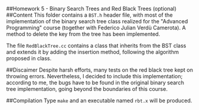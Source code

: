 ##Homework 5 - Binary Search Trees and Red Black Trees (optional)
##Content
This folder contains a `BST.h` header file, with most of the implementation of the binary search tree class realized for the "Advanced Programming" course (together with Federico Julian Verdù Camerota). A method to delete the key from the tree has been implemented.

The file `RedBlackTree.cc` contains a class that inherits from the BST class and extends it by adding the insertion method, following the algorithm proposed in class.

##Discaimer
Despite harsh efforts, many tests on the red black tree kept on throwing errors. Nevertheless, I decided to include this implementation; according to me, the bugs have to be found in the original binary search tree implementation, going beyond the boundaries of this course.

##Compilation
Type `make` and an executable named `rbt.x` will be produced.
